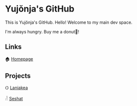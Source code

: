 Yujŏnja's GitHub
=================

This is Yujŏnja's GitHub. Hello! Welcome to my main dev space.

I'm always hungry. Buy me a donut🍩!

## Links

🏠 [Homepage](https://hardboiled65.io)

## Projects

⌬ [Laniakea](https://github.com/orbitrc/laniakea)

𓁐 [Seshat](https://github.com/hardboiled65/seshat-unicode)

<!--
**hardboiled65/hardboiled65** is a ✨ _special_ ✨ repository because its `README.md` (this file) appears on your GitHub profile.

Here are some ideas to get you started:

- 🔭 I’m currently working on ...
- 🌱 I’m currently learning ...
- 👯 I’m looking to collaborate on ...
- 🤔 I’m looking for help with ...
- 💬 Ask me about ...
- 📫 How to reach me: ...
- 😄 Pronouns: ...
- ⚡ Fun fact: ...
-->
